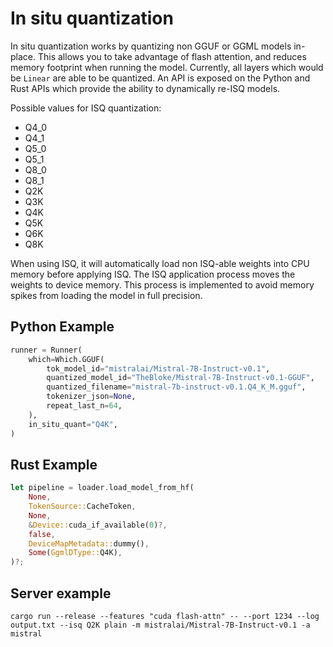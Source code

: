 # In situ quantization

In situ quantization works by quantizing non GGUF or GGML models in-place. This allows you to take advantage of flash attention, and reduces memory footprint when running the model. Currently, all layers which would be `Linear` are able to be quantized. An API is exposed on the Python and Rust APIs which provide the ability to dynamically re-ISQ models. 

Possible values for ISQ quantization:
- Q4_0
- Q4_1
- Q5_0
- Q5_1
- Q8_0
- Q8_1
- Q2K
- Q3K
- Q4K
- Q5K
- Q6K
- Q8K

When using ISQ, it will automatically load non ISQ-able weights into CPU memory before applying ISQ. The ISQ application process moves the weights to device memory. This process is implemented to avoid memory spikes from loading the model in full precision.

## Python Example
```python
runner = Runner(
    which=Which.GGUF(
        tok_model_id="mistralai/Mistral-7B-Instruct-v0.1",
        quantized_model_id="TheBloke/Mistral-7B-Instruct-v0.1-GGUF",
        quantized_filename="mistral-7b-instruct-v0.1.Q4_K_M.gguf",
        tokenizer_json=None,
        repeat_last_n=64,
    ),
    in_situ_quant="Q4K",
)
```

## Rust Example
```rust
let pipeline = loader.load_model_from_hf(
    None,
    TokenSource::CacheToken,
    None,
    &Device::cuda_if_available(0)?,
    false,
    DeviceMapMetadata::dummy(),
    Some(GgmlDType::Q4K),
)?;
```

## Server example
```
cargo run --release --features "cuda flash-attn" -- --port 1234 --log output.txt --isq Q2K plain -m mistralai/Mistral-7B-Instruct-v0.1 -a mistral
```